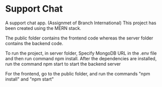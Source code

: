 # Support Chat
 A support chat app. (Assignmet of Branch International)
 This project has been created using the MERN stack.
 
 The public folder contains the frontend code whereas the server folder contains the backend code. 
 
 To run the project, in server folder, Specify MongoDB URL in the .env file and then run command npm install. After the dependencies are installed, run the command npm start to start the backend server
 
 For the frontend, go to the public folder, and run the commands "npm install" and "npm start"
